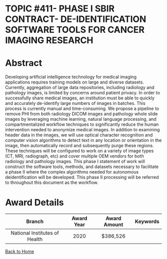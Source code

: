 
TOPIC #411- PHASE I SBIR CONTRACT- DE-IDENTIFICATION SOFTWARE TOOLS FOR CANCER IMAGING RESEARCH
===============================================================================================

# Abstract


Developing artificial intelligence technology for medical imaging applications requires training models on large and diverse datasets. Currently, aggregation of large data repositories, including radiology and pathology images, is limited by concerns around patient privacy. In order to successfully share medical images, an institution must be able to quickly and accurately de-identify large numbers of images in batches. This process is currently manual and time-consuming. We propose a pipeline to remove PHI from both radiology DICOM images and pathology whole slide images by leveraging machine learning, natural language processing, and compartmentalized workflow techniques to significantly reduce the human intervention needed to anonymize medical images. In addition to examining header data in the images, we will use optical character recognition and computer vision algorithms to detect text in any location or orientation in the image, then automatically record and subsequently purge these regions. These techniques will be configured to work on a variety of image types (CT, MRI, radiograph, etc) and cover multiple OEM vendors for both radiology and pathology images. This phase I statement of work will construct the software tools, methods, and datasets necessary to facilitate a phase II where the complex algorithms needed for autonomous deidentification will be developed. This phase II processing will be referred to throughout this document as the workflow.  

# Award Details

|Branch|Award Year|Award Amount|Keywords|
| :---: | :---: | :---: | :---: |
|National Institutes of Health|2020|$386,526||
  
  


[Back to Home](https://github.com/chrischow/dod_sbir_awards/CC/#914)